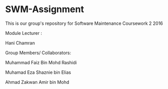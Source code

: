 # SWM-Assignment
This is our group's repository for Software Maintenance Coursework 2 2016

Module Lecturer :

Hani Chamran

Group Members/ Collaborators:

Muhammad Faiz Bin Mohd Rashidi

Muhamad Eza Shaznie bin Elias

Ahmad Zakwan Amir bin Mohd
